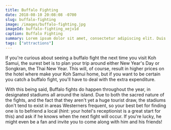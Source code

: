 ```yaml
---
title: Buffalo Fighting
date: 2018-08-10 20:08:08 -0700
slug: buffalo-fighting
image: /images/buffalo-fighting.jpg
imageId: buffalo-fighting_xejv1d
caption: Buffalo Fighting
summary: Lorem ipsum dolor sit amet, consectetur adipiscing elit. Duis ac sapien ultrices, lobortis risus vitae.
tags: ["attractions"]
---
```

If you're curious about seeing a buffalo fight the next time you visit Koh Samui, the surest bet is to plan your trip around either New Year's Day or Songkran, the Thai New Year. This will, of course, result in higher prices on the hotel where make your Koh Samui home, but if you want to be certain you catch a buffalo fight, you'll have to deal with the extra expenditure.

With this being said, Buffalo fights do happen throughout the year, in designated stadiums all around the island. Due to both the sacred nature of the fights, and the fact that they aren't yet a huge tourist draw, the stadiums don't tend to exist in areas Westerners frequent, so your best bet for finding one is to befriend a local (hint: your hotel's receptionist is a great start for this) and ask if he knows when the next fight will occur. If you're lucky, he might even be a fan and invite you to come along with him and his friends!
